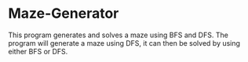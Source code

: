# Maze-Generator
This program generates and solves a maze using BFS and DFS.
The program will generate a maze using DFS, it can then be solved by using either BFS or DFS.

